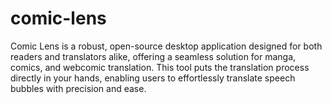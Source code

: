 # comic-lens
Comic Lens is a robust, open-source desktop application designed for both readers and translators alike, offering a seamless solution for manga, comics, and webcomic translation. This tool puts the translation process directly in your hands, enabling users to effortlessly translate speech bubbles with precision and ease.
